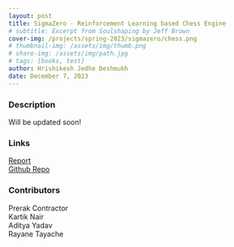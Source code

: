 ```yaml
---
layout: post
title: SigmaZero - Reinforcement Learning based Chess Engine
# subtitle: Excerpt from Soulshaping by Jeff Brown
cover-img: /projects/spring-2023/sigmazero/chess.png
# thumbnail-img: /assets/img/thumb.png
# share-img: /assets/img/path.jpg
# tags: [books, test]
author: Hrishikesh Jedhe Deshmukh
date: December 7, 2023
---
```


### Description
Will be updated soon!

### Links
[Report](./report.pdf) <br/>
[Github Repo](https://github.com/prerak-123/SigmaZero)

### Contributors
Prerak Contractor <br/>
Kartik Nair <br/>
Aditya Yadav <br/>
Rayane Tayache <br/>